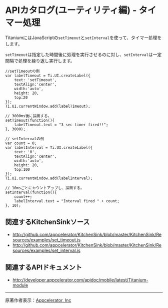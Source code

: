 # APIカタログ(ユーティリティ編) - タイマー処理 #
TitaniumにはJavaScriptの`setTimeout`と`setInterval`を使って、タイマー処理をします。

`setTimeout`は指定した時間後に処理を実行させるのに対し、`setInterval`は一定間隔で処理を繰り返し実行します。
```
//setTimeoutの例
var labelTimeout = Ti.UI.createLabel({
    text: 'setTimeout',
    textAlign:'center',
    width:'auto',
    height: 20,
    top:20
});
Ti.UI.currentWindow.add(labelTimeout);

// 3000ms後に描画する。
setTimeout(function(){
	labelTimeout.text = "3 sec timer fired!!";
}, 3000);
	
// setIntervalの例
var count = 0;
var labelInterval = Ti.UI.createLabel({
    text: '0',
    textAlign:'center',
    width:'auto',
    height: 20,
    top:100
});
Ti.UI.currentWindow.add(labelInterval);

// 10msごとにカウントアップし、描画する。
setInterval(function(){
    count++;
    labelInterval.text = "Interval fired " + count;
}, 10);
```


## 関連するKitchenSinkソース ##

  * http://github.com/appcelerator/KitchenSink/blob/master/KitchenSink/Resources/examples/set_timeout.js
  * http://github.com/appcelerator/KitchenSink/blob/master/KitchenSink/Resources/examples/set_interval.js

## 関連するAPIドキュメント ##
  * http://developer.appcelerator.com/apidoc/mobile/latest/Titanium-module


---

原著作者表示：[Appcelerator, Inc](http://www.appcelerator.com/)